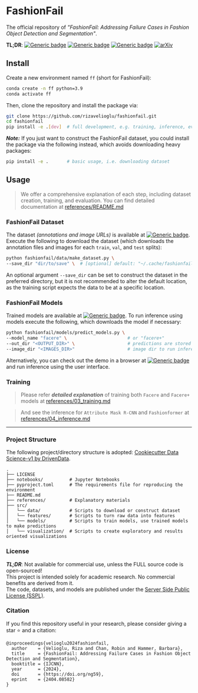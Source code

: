 # FashionFail

The official repository of _"FashionFail: Addressing Failure Cases in Fashion Object Detection and Segmentation"_.

**TL;DR**:
[![Generic badge][logo-hf_datasets]][ff-hf_datasets]
[![Generic badge][logo-hf_models]][ff-hf_models]
[![Generic badge][logo-hf_spaces]][ff-hf_spaces]
[![arXiv][logo-ff-paper]][ff-paper]


## Install
Create a new environment named `ff` (short for FashionFail):
```bash
conda create -n ff python=3.9
conda activate ff
```

Then, clone the repository and install the package via:
```bash
git clone https://github.com/rizavelioglu/fashionfail.git
cd fashionfail
pip install -e .[dev]  # full development, e.g. training, inference, evaluation
```

**_Note:_** If you just want to construct the FashionFail dataset, you could install the package via
the following instead, which avoids downloading heavy packages:
```bash
pip install -e .       # basic usage, i.e. downloading dataset
```

## Usage
> We offer a comprehensive explanation of each step, including dataset creation, training, and evaluation. You can find
detailed documentation at [references/README.md](references/README.md)

### FashionFail Dataset
The dataset _(annotations and image URLs)_ is available at [![Generic badge][logo-hf_datasets]][ff-hf_datasets].
Execute the following to download the dataset (which downloads the annotation files and images for each `train`, `val`,
and `test` splits):
```bash
python fashionfail/data/make_dataset.py \
--save_dir "dir/to/save" \  # [optional] default: "~/.cache/fashionfail/"
```
An optional argument `--save_dir` can be set to construct the dataset in the preferred directory, but it is not
recommended to alter the default location, as the training script expects the data to be at a specific location.


### FashionFail Models
Trained models are available at [![Generic badge][logo-hf_models]][ff-hf_models].
To run inference using models execute the following, which downloads the model if necessary:
```bash
python fashionfail/models/predict_models.py \
--model_name "facere" \                       # or "facere+"
--out_dir "<OUTPUT_DIR>" \                    # predictions are stored here
--image_dir "<IMAGES_DIR>"                    # image dir to run inference for
```

Alternatively, you can check out the demo in a browser at [![Generic badge][logo-hf_spaces]][ff-hf_spaces] and run
inference using the user interface.



### Training

> Please refer **_detailed explanation_** of training both `Facere` and `Facere+` models at [references/03_training.md](references/03_training.md)

> And see the inference for `Attribute Mask R-CNN` and `Fashionformer` at [references/04_inference.md](references/04_inference.md)

---
### Project Structure
The following project/directory structure is adopted:
[Cookiecutter Data Science-v1 by DrivenData][cookiecutter].

```
.
├── LICENSE
├── notebooks/          # Jupyter Notebooks
├── pyproject.toml      # The requirements file for reproducing the environment
├── README.md
├── references/         # Explanatory materials
├── src/
│   └── data/           # Scripts to download or construct dataset
│   └── features/       # Scripts to turn raw data into features
│   └── models/         # Scripts to train models, use trained models to make predictions
│   └── visualization/  # Scripts to create exploratory and results oriented visualizations
```

### License
**_TL;DR_**: Not available for commercial use, unless the FULL source code is open-sourced!\
This project is intended solely for academic research. No commercial benefits are derived from it.\
The code, datasets, and models are published under the [Server Side Public License (SSPL)](LICENSE).

### Citation
If you find this repository useful in your research, please consider giving a star ⭐ and a citation:
```
@inproceedings{velioglu2024fashionfail,
  author    = {Velioglu, Riza and Chan, Robin and Hammer, Barbara},
  title     = {FashionFail: Addressing Failure Cases in Fashion Object Detection and Segmentation},
  booktitle = {IJCNN},
  year      = {2024},
  doi       = {https://doi.org/ng59},
  eprint    = {2404.08582}
}
```

[logo-hf_datasets]: https://img.shields.io/badge/🤗-Datasets-blue.svg?style=plastic
[logo-hf_models]: https://img.shields.io/badge/🤗-Models-blue.svg?style=plastic
[logo-hf_spaces]: https://img.shields.io/badge/🤗-Demo-blue.svg?style=plastic
[logo-ff-paper]: https://img.shields.io/badge/arXiv-Paper-b31b1b.svg?style=plastic
[ff-hf_datasets]: https://huggingface.co/datasets/rizavelioglu/fashionfail
[ff-hf_models]: https://huggingface.co/rizavelioglu/fashionfail
[ff-hf_spaces]: https://huggingface.co/spaces/rizavelioglu/fashionfail
[ff-paper]: https://arxiv.org/abs/2404.08582
[cookiecutter]: https://cookiecutter-data-science.drivendata.org/v1/
